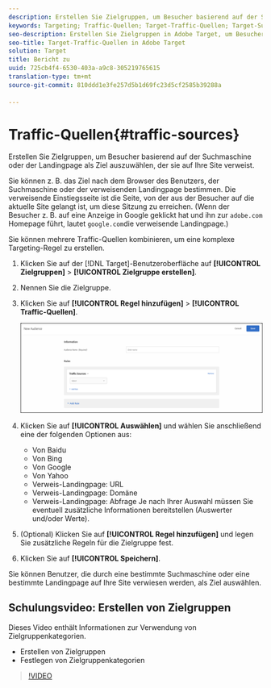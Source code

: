 ```yaml
---
description: Erstellen Sie Zielgruppen, um Besucher basierend auf der Suchmaschine oder der Landingpage als Ziel auszuwählen, der sie auf Ihre Site verweist.
keywords: Targeting; Traffic-Quellen; Target-Traffic-Quellen; Target-Suchmaschine; Suchmaschine; Zielseite; Target-Zielseite; verweisende Zielseite
seo-description: Erstellen Sie Zielgruppen in Adobe Target, um Besucher basierend auf der Suchmaschine oder der Landingpage als Ziel für Ihre Site anzusprechen.
seo-title: Target-Traffic-Quellen in Adobe Target
solution: Target
title: Bericht zu
uuid: 725cb4f4-6530-403a-a9c8-305219765615
translation-type: tm+mt
source-git-commit: 810ddd1e3fe257d5b1d69fc23d5cf2585b39288a

---
```



# Traffic-Quellen{#traffic-sources}

Erstellen Sie Zielgruppen, um Besucher basierend auf der Suchmaschine oder der Landingpage als Ziel auszuwählen, der sie auf Ihre Site verweist.

Sie können z. B. das Ziel nach dem Browser des Benutzers, der Suchmaschine oder der verweisenden Landingpage bestimmen. Die verweisende Einstiegsseite ist die Seite, von der aus der Besucher auf die aktuelle Site gelangt ist, um diese Sitzung zu erreichen. (Wenn der Besucher z. B. auf eine Anzeige in Google geklickt hat und ihn zur `adobe.com` Homepage führt, lautet `google.com`die verweisende Landingpage.)

Sie können mehrere Traffic-Quellen kombinieren, um eine komplexe Targeting-Regel zu erstellen.

1. Klicken Sie auf der [!DNL Target]-Benutzeroberfläche auf **[!UICONTROL Zielgruppen]** &gt; **[!UICONTROL Zielgruppe erstellen]**.
1. Nennen Sie die Zielgruppe.
1. Klicken Sie auf **[!UICONTROL Regel hinzufügen]** &gt; **[!UICONTROL Traffic-Quellen]**.

   ![](assets/target_traffic_source.png)

1. Klicken Sie auf **[!UICONTROL Auswählen]** und wählen Sie anschließend eine der folgenden Optionen aus:

   * Von Baidu
   * Von Bing
   * Von Google
   * Von Yahoo
   * Verweis-Landingpage: URL
   * Verweis-Landingpage: Domäne
   * Verweis-Landingpage: Abfrage
   Je nach Ihrer Auswahl müssen Sie eventuell zusätzliche Informationen bereitstellen (Auswerter und/oder Werte).

1. (Optional) Klicken Sie auf **[!UICONTROL Regel hinzufügen]** und legen Sie zusätzliche Regeln für die Zielgruppe fest.
1. Klicken Sie auf **[!UICONTROL Speichern]**.

Sie können Benutzer, die durch eine bestimmte Suchmaschine oder eine bestimmte Landingpage auf Ihre Site verwiesen werden, als Ziel auswählen.

## Schulungsvideo: Erstellen von Zielgruppen

Dieses Video enthält Informationen zur Verwendung von Zielgruppenkategorien.

* Erstellen von Zielgruppen
* Festlegen von Zielgruppenkategorien

>[!VIDEO](https://video.tv.adobe.com/v/17392?captions=ger)
